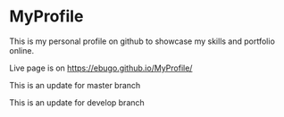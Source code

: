 # MyProfile
This is my personal profile on github to showcase my skills and portfolio online.

Live page is on https://ebugo.github.io/MyProfile/

This is an update for master branch

This is an update for develop branch